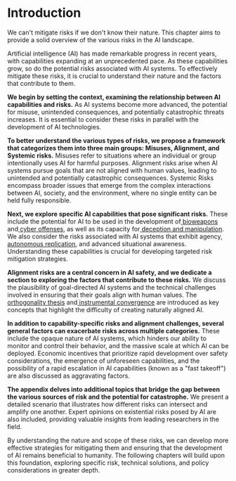 # Introduction
We can't mitigate risks if we don't know their nature. This chapter aims to provide a solid overview of the various risks in the AI landscape.

Artificial intelligence (AI) has made remarkable progress in recent years, with capabilities expanding at an unprecedented pace. As these capabilities grow, so do the potential risks associated with AI systems. To effectively mitigate these risks, it is crucial to understand their nature and the factors that contribute to them.

**We begin by setting the context, examining the relationship between AI capabilities and risks.** As AI systems become more advanced, the potential for misuse, unintended consequences, and potentially catastrophic threats increases. It is essential to consider these risks in parallel with the development of AI technologies.

**To better understand the various types of risks, we propose a framework that categorizes them into three main groups: Misuses, Alignment, and Systemic ****r****isks.** Misuses refer to situations where an individual or group intentionally uses AI for harmful purposes. Alignment risks arise when AI systems pursue goals that are not aligned with human values, leading to unintended and potentially catastrophic consequences. Systemic Risks encompass broader issues that emerge from the complex interactions between AI, society, and the environment, where no single entity can be held fully responsible.

**Next, we explore specific AI capabilities that pose significant risks.** These include the potential for AI to be used in the development of[ ](https://www.example.com/bioweapons)[bioweapons](https://www.example.com/bioweapons) and[ ](https://www.example.com/cyber-offenses)[cyber offenses](https://www.example.com/cyber-offenses), as well as its capacity for[ ](https://www.example.com/deception)[deception and manipulation](https://www.example.com/deception). We also consider the risks associated with AI systems that exhibit agency,[ ](https://www.example.com/replication)[autonomous replication](https://www.example.com/replication), and advanced situational awareness. Understanding these capabilities is crucial for developing targeted risk mitigation strategies.

**Alignment risks are a central concern in AI safety, and we dedicate a section to exploring the factors that contribute to these risks.** We discuss the plausibility of goal-directed AI systems and the technical challenges involved in ensuring that their goals align with human values. The[ ](https://www.example.com/orthogonality)[orthogonality thesis](https://www.example.com/orthogonality) and[ ](https://www.example.com/convergence)[instrumental convergence](https://www.example.com/convergence) are introduced as key concepts that highlight the difficulty of creating naturally aligned AI.

**In addition to capability-specific risks and alignment challenges, several general factors can exacerbate risks across multiple categories.** These include the opaque nature of AI systems, which hinders our ability to monitor and control their behavior, and the massive scale at which AI can be deployed. Economic incentives that prioritize rapid development over safety considerations, the emergence of unforeseen capabilities, and the possibility of a rapid escalation in AI capabilities (known as a "fast takeoff") are also discussed as aggravating factors.

**The appendix delves into additional topics that bridge the gap between the various sources of risk and the potential for catastrophe.** We present a detailed scenario that illustrates how different risks can intersect and amplify one another. Expert opinions on existential risks posed by AI are also included, providing valuable insights from leading researchers in the field.

By understanding the nature and scope of these risks, we can develop more effective strategies for mitigating them and ensuring that the development of AI remains beneficial to humanity. The following chapters will build upon this foundation, exploring specific risk, technical solutions, and policy considerations in greater depth.